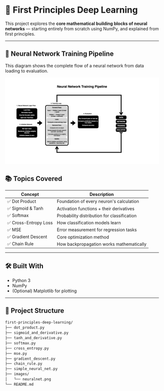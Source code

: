 # 🧠 First Principles Deep Learning

This project explores the **core mathematical building blocks of neural networks** — starting entirely from scratch using NumPy, and explained from first principles.

---

## 🧠 Neural Network Training Pipeline

This diagram shows the complete flow of a neural network from data loading to evaluation.

![Neural Network Structure](/images/flow.png)

## 📚 Topics Covered

| Concept               | Description                                 |
| --------------------- | ------------------------------------------- |
| ✅ Dot Product        | Foundation of every neuron's calculation    |
| ✅ Sigmoid & Tanh     | Activation functions + their derivatives    |
| ✅ Softmax            | Probability distribution for classification |
| ✅ Cross-Entropy Loss | How classification models learn             |
| ✅ MSE                | Error measurement for regression tasks      |
| ✅ Gradient Descent   | Core optimization method                    |
| ✅ Chain Rule         | How backpropagation works mathematically    |

---

## 🛠 Built With

- Python 3
- NumPy
- (Optional) Matplotlib for plotting

---

## 📂 Project Structure

```bash
first-principles-deep-learning/
├── dot_product.py
├── sigmoid_and_derivative.py
├── tanh_and_derivative.py
├── softmax.py
├── cross_entropy.py
├── mse.py
├── gradient_descent.py
├── chain_rule.py
├── simple_neural_net.py
├── images/
│   └── neuralnet.png
└── README.md
```
